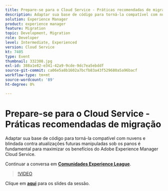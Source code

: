 ```yaml
---
title: Prepare-se para o Cloud Service - Práticas recomendadas de migração
description: Adaptar sua base de código para torná-la compatível com nuvens e blindada contra atualizações futuras manipuladas sob os panos é fundamental para maximizar os benefícios do Adobe Experience Manager Cloud Service.
solution: Experience Manager
product: experience manager
feature: Migration
topic: Development, Migration
role: Developer
level: Intermediate, Experienced
version: Cloud Service
kt: 7405
type: Event
thumbnail: 332308.jpg
exl-id: 388a1e82-e341-42a9-9cde-9dc7ea5ebddf
source-git-commit: ca06e5a8b1602a7bcfb83a43f529680a5a96bacf
workflow-type: tm+mt
source-wordcount: '89'
ht-degree: 0%

---
```


# Prepare-se para o Cloud Service - Práticas recomendadas de migração

Adaptar sua base de código para torná-la compatível com nuvens e blindada contra atualizações futuras manipuladas sob os panos é fundamental para maximizar os benefícios do Adobe Experience Manager Cloud Service.

Continuar a conversa em **[Comunidades Experience League](http://adobe.ly/36Yd3v6)**.

>[!VIDEO](https://video.tv.adobe.com/v/332308/?quality=12&learn=on&hidetitle=true)

Clique em **[aqui](/help/adobe-developers-live/assets/get-ready-aem-cloud.pdf)** para os slides da sessão.
